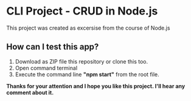 # CLI Project - CRUD in Node.js

This project was created as excersise from the course of Node.js

## How can I test this app?

1. Download as ZIP file this repository or clone this too.
2. Open command terminal
3. Execute the command line __"npm start"__ from the root file.

__Thanks for your attention and I hope you like this project. I'll hear any comment about it.__